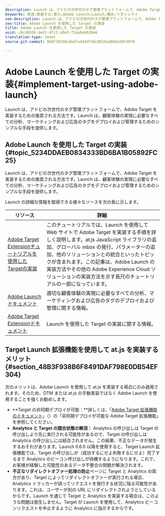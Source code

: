 ```yaml
---
description: Launch は、アドビの次世代のタグ管理プラットフォームで、Adobe Target を実装するための推奨される方法です。Launch は、顧客体験の実現に必要なすべての分析、マーケティングおよび広告のタグをデプロイおよび管理するためのシンプルな手段を提供します。
keywords: 実装;実装する;導入;Adobe Launch;Launch;競合;リダイレクト
seo-description: Launch は、アドビの次世代のタグ管理プラットフォームで、Adobe Target を実装するための推奨される方法です。Launch は、顧客体験の実現に必要なすべての分析、マーケティングおよび広告のタグをデプロイおよび管理するためのシンプルな手段を提供します。
seo-title: Adobe Launch を使用した Target の実装
title: Adobe Launch を使用した Target の実装
uuid: c8cd855b-bed1-4fc2-a0e3-f1ea6ab620e6
translation-type: tm+mt
source-git-commit: 9b8f39240cbbd7a494d74dc0016ed666a58fd870

---
```



# Adobe Launch を使用した Target の実装{#implement-target-using-adobe-launch}

Launch は、アドビの次世代のタグ管理プラットフォームで、Adobe Target を実装するための推奨される方法です。Launch は、顧客体験の実現に必要なすべての分析、マーケティングおよび広告のタグをデプロイおよび管理するためのシンプルな手段を提供します。

## Adobe Launch を使用した Target の実装 {#topic_5234DDAEB0834333BD6BA1B05892FC25}

Launch は、アドビの次世代のタグ管理プラットフォームで、Adobe Target を実装するための推奨される方法です。Launch は、顧客体験の実現に必要なすべての分析、マーケティングおよび広告のタグをデプロイおよび管理するためのシンプルな手段を提供します。

Launch の詳細な情報を取得できる様々なソースを次の表に示します。

| リソース | 詳細 |
|--- |--- |
| [Adobe Target Extensionチュートリアルを使用したTargetの実装](https://docs.adobe.com/content/help/en/experience-cloud/implementing-in-websites-with-launch/implement-solutions/target.html) | このチュートリアルでは、Launch を使用して Web サイトで Adobe Target を実装する手順を詳しく説明します。at.js JavaScript ライブラリの追加、グローバル mbox の発行、パラメーターの追加、他のソリューションとの統合といったトピックが含まれます。この記事は、Adobe Launch の実装方法やその他の Adobe Experience Cloud ソリューションの実装方法を示す長尺のチュートリアルの一部になっています。 |
| [Adobe Launch ドキュメント](https://docs.adobelaunch.com/getting-started) | 適切な顧客体験の実現に必要なすべての分析、マーケティングおよび広告のタグのデプロイおよび管理に関する情報。 |
| [Adobe Target Extensionドキュメント](https://docs.adobelaunch.com/extension-reference/web/adobe-target-extension) | Launch を使用した Target の実装に関する情報。 |

## Target Launch 拡張機能を使用して at.js を実装するメリット {#section_48B3F938B6F8491DAF798E0DB54EF304}

次のメリットは、Adobe Launch を使用して at.js を実装する場合にのみ適用されます。そのため、DTM または at.js の手動実装ではなく Adobe Launch を使用することを強くお勧めします。

* **Target の非同期デプロイが可能：**詳しくは、「[Adobe Target 拡張機能のドキュメント](https://docs.adobelaunch.com/extension-reference/web/adobe-target-extension)」（）の「非同期デプロイが可能な Adobe Target 拡張機能」を参照してください。
* **Analytics と Target の競合状態の解消：** Analytics の呼び出しは Target の呼び出しより先に実行される可能性があるので、Target の呼び出しは Analytics の呼び出しには結合されません。この結果、不正なデータが発生するおそれがあります。Launch 0.6.0 以降を使用すると、Target Launch 拡張機能では、Target の呼び出しが（成功するにせよ失敗するにせよ）完了するまで Analytics のビーコン呼び出しが待機するようになります。これで、お客様が経験した可能性のあるデータ不整合の問題が解決されます。
* **不正なリダイレクトオファー処理の防止**ページに Target と Analytics の両方があり、Target によってリダイレクトオファーが実行される場合、Analytics トラッカーが誤ってリクエストを発行する状況に陥る可能性があります。これは、ユーザーが別の URL にリダイレクトされようとしているからです。Launch を通じて Target と Analytics を実装する場合は、このような問題は発生しません。Target が Launch を使用して、Analytics ビーコンリクエストを中止するように Analytics に指示するからです。

